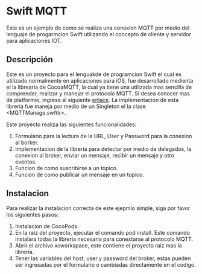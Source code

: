 # Swift MQTT
Este es un ejemplo de como se realiza una conexion MQTT por medio del lenguaje de progarmcion Swift utilizando el concepto de cliente y servidor para aplicaciones IOT.

## Descripción
Este es un proyecto para el lenguakde de programcion Swift el cual es utilizado normalmente en aplicaciones para iOS, fue desarrollado medienta el la librearia de CocoaMQTT, la cual ya tiene una utilizada mas sencilla de comprender, realizar y manejar el protocolo MQTT. Si desea conocer mas de platformio, ingrese al siguiente [enlace](https://github.com/emqx/CocoaMQTT). La implementación de esta libreria fue maneja por medio de un Singleton el la clase <MQTTManage.swfitr>.

Este proyecto realiza las siguientes funcionalidades:
1. Formulario para la lectura de la URL, User y Password para la conexion al borker.
2. Implementacion de la libreria para detectar por medio de delegados, la conexion al broker, enviar un mensaje, recibir un mensaje y otro eventos.
3. Funcion de como suscribirse a un topico.
4. Funcion de como publicar un mensaje en un topico.

## Instalacion
Para realizar la instalacion correcta de este ejepmlo simple, siga por favor los siguientes pasos:
1. Instalacion de CocoPods.
2. En la raiz del proyecto, ejecutar el comando pod install. Este comando instalara todas la libreria necesaria para conextarse al protocolo MQTT.
4. Abrir el archivo xcworkspace, este contiene el proyecto raiz mas la libreria.
3. Tener las variables del host, user y password del broker, estas pueden ser ingresadas por el formulario o cambiadas directamente en el codigo.
